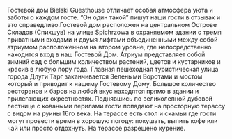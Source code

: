 Гостевой дом Bielski Guesthouse отличает особая атмосфера уюта и заботы о каждом госте. “Он один такой” пишут наши гости в отзывах и это справедливо.Гостевой дом расположен на центральном Острове Складов (Спихшув) на улице Spichrzowa в охраняемом здании с тремя приватными входами и двумя лифтами объединенными между собой атриумом расположенном на втором уровне, где непосредственно находится вход в наш Гостевой Дом. Атриум представляет собой зимний сад с большим количеством растений, цветов и кустарников и красив в любую пору года. Главная пешеходная туристическая улица города Длуги Тарг заканчивается Зелеными Воротами и мостом который и приводит к нашему Гостевому Дому. Большое количество ресторанов и баров на любой вкус находятся прямо в здании и прилегающих окрестностях. Поднявшись по великолепной дубовой лестнице с коваными перилами гости попадают на просторную терассу с видом на руины 16го века. На терассе есть стол и скамьи где гости могут провести время в хорошую погоду: покушать, выпить кофе или чай или просто отдохнуть. На терассе разрешено курение.